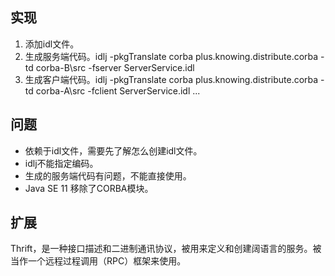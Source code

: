 
## 实现
1. 添加idl文件。
2. 生成服务端代码。idlj -pkgTranslate corba plus.knowing.distribute.corba -td corba-B\src -fserver ServerService.idl
3. 生成客户端代码。idlj -pkgTranslate corba plus.knowing.distribute.corba -td corba-A\src -fclient ServerService.idl
...

## 问题
- 依赖于idl文件，需要先了解怎么创建idl文件。
- idlj不能指定编码。
- 生成的服务端代码有问题，不能直接使用。
- Java SE 11 移除了CORBA模块。

## 扩展
Thrift，是一种接口描述和二进制通讯协议，被用来定义和创建阔语言的服务。被当作一个远程过程调用（RPC）框架来使用。
